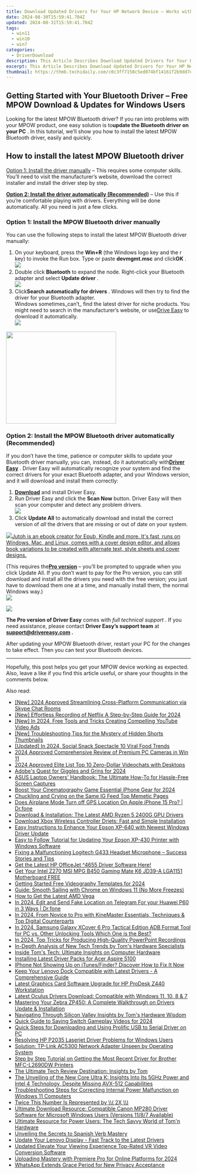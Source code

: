 ```yaml
---
title: Download Updated Drivers for Your HP Network Device – Works with Win11/Win7/Win8 Systems
date: 2024-08-30T15:59:41.704Z
updated: 2024-08-31T15:59:41.704Z
tags:
  - win11
  - win10
  - win7
categories:
  - DriverDownload
description: This Article Describes Download Updated Drivers for Your HP Network Device – Works with Win11/Win7/Win8 Systems
excerpt: This Article Describes Download Updated Drivers for Your HP Network Device – Works with Win11/Win7/Win8 Systems
thumbnail: https://thmb.techidaily.com/c0c3ff7158c5ed074bf14161f2b9dd7e6d6a38364c8a3f7d8b03f364961bda60.jpg
---
```


## Getting Started with Your Bluetooth Driver – Free MPOW Download & Updates for Windows Users

Looking for the latest MPOW Bluetooth driver? If you ran into problems with your MPOW product, one easy solution is to**update the Bluetooth driver on your PC** . In this tutorial, we’ll show you how to install the latest MPOW Bluetooth driver, easily and quickly.

## How to install the latest MPOW Bluetooth driver

[Option 1: Install the driver manually](https://tools.techidaily.com/drivereasy/download/) – This requires some computer skills. You’ll need to visit the manufacturer’s website, download the correct installer and install the driver step by step.

[**Option 2: Install the driver automatically (Recommended)**](https://www.drivereasy.com/knowledge/mpow-bluetooth-driver-download-update-windows-10-8-7/#option2) – Use this if you’re comfortable playing with drivers. Everything will be done automatically. All you need is just a few clicks.

### Option 1: Install the MPOW Bluetooth driver manually

 You can use the following steps to install the latest MPOW Bluetooth driver manually:

1. On your keyboard, press the **Win+R** (the Windows logo key and the r key) to invoke the Run box. Type or paste **devmgmt.msc** and click**OK** .  
![](https://images.drivereasy.com/wp-content/uploads/2020/12/devmgmt-msc-ok.jpg)
2. Double click **Bluetooth**  to expand the node. Right-click your Bluetooth adapter and select **Update driver** .  
![](https://images.drivereasy.com/wp-content/uploads/2021/03/mpow-manually-0.jpg)
3. Click**Search automatically for drivers** . Windows will then try to find the driver for your Bluetooth adapter.  
 Windows sometimes_can’t_ find the latest driver for niche products. You might need to search in the manufacturer’s website, or use[Drive Easy](https://tools.techidaily.com/drivereasy/download/) to download it automatically.  
![](https://images.drivereasy.com/wp-content/uploads/2021/03/mpow-manually-1.jpg)

<!-- affiliate ads begin -->
<a href="https://united.elfm.net/c/5597632/748964/4704" target="_top" id="748964"><img src="//a.impactradius-go.com/display-ad/4704-748964" border="0" alt="" width="300" height="250"/></a><img height="0" width="0" src="https://united.elfm.net/i/5597632/748964/4704" style="position:absolute;visibility:hidden;" border="0" />
<!-- affiliate ads end -->
### Option 2: Install the MPOW Bluetooth driver automatically (Recommended)

 If you don’t have the time, patience or computer skills to update your Bluetooth driver manually, you can, instead, do it automatically with[**Driver Easy**](https://tools.techidaily.com/drivereasy/download/) . Driver Easy will automatically recognize your system and find the correct drivers for your exact Bluetooth adapter, and your Windows version, and it will download and install them correctly:

1. **[Download](https://tools.techidaily.com/drivereasy/download/)**  and install Driver Easy.
2. Run Driver Easy and click the **Scan Now** button. Driver Easy will then scan your computer and detect any problem drivers.  
![](https://images.drivereasy.com/wp-content/uploads/2020/11/Scan-now-1.jpg)
3. Click **Update All** to automatically download and install the correct version of _all_ the drivers that are missing or out of date on your system.  
<!-- affiliate ads begin -->
<a href="https://secure.2checkout.com/order/checkout.php?PRODS=4694919&QTY=1&AFFILIATE=108875&CART=1"><img src="https://secure.avangate.com/images/merchant/bccefcc1b1eee9eca3ae4f5c1a281482/products/jutoh-logo-1200x1600.jpg" border="0">Jutoh is an ebook creator for Epub, Kindle and more. It's fast, runs on Windows, Mac, and Linux, comes with a cover design editor, and allows book variations to be created with alternate text, style sheets and cover designs. </a>
<!-- affiliate ads end -->
 (This requires the[**Pro version**](https://tools.techidaily.com/drivereasy/download/) – you’ll be prompted to upgrade when you click Update All. If you don’t want to pay for the Pro version, you can still download and install all the drivers you need with the free version; you just have to download them one at a time, and manually install them, the normal Windows way.)  
![](https://images.drivereasy.com/wp-content/uploads/2021/03/mpow-de.jpg)

<!-- affiliate ads begin -->
<a href="https://store.bitdefender.com/affiliate.php?ACCOUNT=BITLATIN&AFFILIATE=108875&PATH=http%3A%2F%2Fwww.bitdefender.com%2Fbusiness%3FAFFILIATE%3D108875%26RESOURCE%3D30%2525%2BOff%2Ball%2BGravityZone%2BProducts"><img src="https://www.bitdefender.com/content/dam/bitdefender/business/campaign/1200X628.png" border="0"></a>
<!-- affiliate ads end -->
**The Pro version of Driver Easy** comes with _full technical support_ . If you need assistance, please contact **Driver Easy’s support team** at **[support@drivereasy.com](https://tools.techidaily.com/drivereasy/download/) .**

 After updating your MPOW Bluetooth driver, restart your PC for the changes to take effect. Then you can test your Bluetooth devices.

---

 Hopefully, this post helps you get your MPOW device working as expected. Also, leave a like if you find this article useful, or share your thoughts in the comments below.

<ins class="adsbygoogle"
     style="display:block"
     data-ad-format="autorelaxed"
     data-ad-client="ca-pub-7571918770474297"
     data-ad-slot="1223367746"></ins>



<ins class="adsbygoogle"
     style="display:block"
     data-ad-client="ca-pub-7571918770474297"
     data-ad-slot="8358498916"
     data-ad-format="auto"
     data-full-width-responsive="true"></ins>

<span class="atpl-alsoreadstyle">Also read:</span>
<div><ul>
<li><a href="https://screen-video-capture.techidaily.com/new-2024-approved-streamlining-cross-platform-communication-via-skype-chat-rooms/"><u>[New] 2024 Approved  Streamlining Cross-Platform Communication via Skype Chat Rooms</u></a></li>
<li><a href="https://digital-screen-recording.techidaily.com/new-effortless-recording-of-netflix-a-step-by-step-guide-for-2024/"><u>[New] Effortless Recording of Netflix  A Step-by-Step Guide for 2024</u></a></li>
<li><a href="https://eaxpv-info.techidaily.com/new-in-2024-free-tools-and-tricks-creating-compelling-youtube-video-ads/"><u>[New] In 2024, Free Tools and Tricks  Creating Compelling YouTube Video Ads</u></a></li>
<li><a href="https://facebook-record-videos.techidaily.com/new-troubleshooting-tips-for-the-mystery-of-hidden-shorts-thumbnails/"><u>[New] Troubleshooting Tips for the Mystery of Hidden Shorts Thumbnails</u></a></li>
<li><a href="https://tiktok-clips.techidaily.com/updated-in-2024-social-snack-spectacle-10-viral-food-trends/"><u>[Updated] In 2024, Social Snack Spectacle  10 Viral Food Trends</u></a></li>
<li><a href="https://screen-capture.techidaily.com/2024-approved-comprehensive-review-of-premium-pc-cameras-in-win-11/"><u>2024 Approved  Comprehensive Review of Premium PC Cameras in Win 11</u></a></li>
<li><a href="https://digital-screen-recording.techidaily.com/2024-approved-elite-list-top-10-zero-dollar-videochats-with-desktops/"><u>2024 Approved  Elite List  Top 10 Zero-Dollar Videochats with Desktops</u></a></li>
<li><a href="https://extra-lessons.techidaily.com/adobes-quest-for-giggles-and-grins-for-2024/"><u>Adobe's Quest for Giggles and Grins for 2024</u></a></li>
<li><a href="https://tech-revival.techidaily.com/asus-laptop-owners-handbook-the-ultimate-how-to-for-hassle-free-screen-captures/"><u>ASUS Laptop Owners' Handbook: The Ultimate How-To for Hassle-Free Screen Captures</u></a></li>
<li><a href="https://extra-resources.techidaily.com/boost-your-cinematography-game-essential-iphone-gear-for-2024/"><u>Boost Your Cinematography Game  Essential iPhone Gear for 2024</u></a></li>
<li><a href="https://instagram-videos.techidaily.com/chuckling-and-crying-on-the-same-ig-feed-top-memetic-pages/"><u>Chuckling and Crying on the Same IG Feed  Top Memetic Pages</u></a></li>
<li><a href="https://fake-location.techidaily.com/does-airplane-mode-turn-off-gps-location-on-apple-iphone-15-pro-drfone-by-drfone-virtual-ios/"><u>Does Airplane Mode Turn off GPS Location On Apple iPhone 15 Pro? | Dr.fone</u></a></li>
<li><a href="https://hardware-help.techidaily.com/download-and-installation-the-latest-amd-ryzen-5-2400g-gpu-drivers/"><u>Download & Installation: The Latest AMD Ryzen 5 2400G GPU Drivers</u></a></li>
<li><a href="https://hardware-help.techidaily.com/download-xbox-wireless-controller-driets-fast-and-simple-installation/"><u>Download Xbox Wireless Controller Driets: Fast and Simple Installation</u></a></li>
<li><a href="https://hardware-help.techidaily.com/easy-instructions-to-enhance-your-epson-xp-640-with-newest-windows-driver-update/"><u>Easy Instructions to Enhance Your Epson XP-640 with Newest Windows Driver Update</u></a></li>
<li><a href="https://hardware-help.techidaily.com/easy-to-follow-tutorial-for-updating-your-epson-xp-430-printer-with-windows-software/"><u>Easy to Follow Tutorial for Updating Your Epson XP-430 Printer with Windows Software</u></a></li>
<li><a href="https://hardware-help.techidaily.com/fixing-a-malfunctioning-logitech-g433-headset-microphone-success-stories-and-tips/"><u>Fixing a Malfunctioning Logitech G433 Headset Microphone – Success Stories and Tips</u></a></li>
<li><a href="https://hardware-help.techidaily.com/get-the-latest-hp-officejet-4655-driver-software-here/"><u>Get the Latest HP OfficeJet ^4655 Driver Software Here!</u></a></li>
<li><a href="https://hardware-help.techidaily.com/1722966569752-get-your-intel-z270-msi-mpg-b450-gaming-mate-k6-jd39-a-lga1151-motherboard-free/"><u>Get Your Intel Z270 MSI MPG B450 Gaming Mate K6 JD39-A LGA1151 Motherboard FREE</u></a></li>
<li><a href="https://some-knowledge.techidaily.com/getting-started-free-videography-templates-for-2024/"><u>Getting Started  Free Videography Templates for 2024</u></a></li>
<li><a href="https://win-blog.techidaily.com/guide-smooth-sailing-with-chrome-on-windows-11-no-more-freezes/"><u>Guide: Smooth Sailing with Chrome on Windows 11 (No More Freezes)</u></a></li>
<li><a href="https://hardware-help.techidaily.com/how-to-get-the-latest-amd-vega/"><u>How to Get the Latest AMD Vega</u></a></li>
<li><a href="https://location-social.techidaily.com/in-2024-edit-and-send-fake-location-on-telegram-for-your-huawei-p60-in-3-ways-drfone-by-drfone-virtual-android/"><u>In 2024, Edit and Send Fake Location on Telegram For your Huawei P60 in 3 Ways | Dr.fone</u></a></li>
<li><a href="https://some-techniques.techidaily.com/in-2024-from-novice-to-pro-with-kinemaster-essentials-techniques-and-top-digital-counterparts/"><u>In 2024, From Novice to Pro with KineMaster  Essentials, Techniques & Top Digital Counterparts</u></a></li>
<li><a href="https://android-frp.techidaily.com/in-2024-samsung-galaxy-xcover-6-pro-tactical-edition-adb-format-tool-for-pc-vs-other-unlocking-tools-which-one-is-the-best-by-drfone-android/"><u>In 2024, Samsung Galaxy XCover 6 Pro Tactical Edition ADB Format Tool for PC vs. Other Unlocking Tools Which One is the Best?</u></a></li>
<li><a href="https://remote-screen-capture.techidaily.com/in-2024-top-tricks-for-producing-high-quality-powerpoint-recordings/"><u>In 2024, Top Tricks for Producing High-Quality PowerPoint Recordings</u></a></li>
<li><a href="https://hardware-help.techidaily.com/in-depth-analysis-of-new-tech-trends-by-toms-hardware-specialists/"><u>In-Depth Analysis of New Tech Trends by Tom's Hardware Specialists</u></a></li>
<li><a href="https://hardware-help.techidaily.com/inside-toms-tech-ultimate-insights-on-computer-hardware/"><u>Inside Tom's Tech: Ultimate Insights on Computer Hardware</u></a></li>
<li><a href="https://hardware-help.techidaily.com/installing-latest-driver-packs-for-acer-aspire-5100/"><u>Installing Latest Driver Packs for Acer Aspire 5100</u></a></li>
<li><a href="https://smart-video-editing.techidaily.com/1721477486073-iphone-not-showing-up-on-itunesfinder-discover-how-to-fix-it-now/"><u>IPhone Not Showing Up on iTunes/Finder? Discover How to Fix It Now</u></a></li>
<li><a href="https://hardware-help.techidaily.com/keep-your-lenovo-dock-compatible-with-latest-drivers-a-comprehensive-guide/"><u>Keep Your Lenovo Dock Compatible with Latest Drivers - A Comprehensive Guide</u></a></li>
<li><a href="https://hardware-help.techidaily.com/latest-graphics-card-software-upgrade-for-hp-prodesk-z440-workstation/"><u>Latest Graphics Card Software Upgrade for HP ProDesk Z440 Workstation</u></a></li>
<li><a href="https://hardware-help.techidaily.com/latest-oculus-drivers-download-compatible-with-windows-11-10-8-and-7/"><u>Latest Oculus Drivers Download: Compatible with Windows 11, 10, 8 & 7</u></a></li>
<li><a href="https://hardware-help.techidaily.com/mastering-your-zebra-zp450-a-complete-walkthrough-on-drivers-update-and-installation/"><u>Mastering Your Zebra ZP450: A Complete Walkthrough on Drivers Update & Installation</u></a></li>
<li><a href="https://hardware-help.techidaily.com/navigating-through-silicon-valley-insights-by-toms-hardware-wisdom/"><u>Navigating Through Silicon Valley Insights by Tom's Hardware Wisdom</u></a></li>
<li><a href="https://screen-mirroring-recording.techidaily.com/quick-guide-to-saving-switch-gameplay-videos-for-2024/"><u>Quick Guide to Saving Switch Gameplay Videos for 2024</u></a></li>
<li><a href="https://hardware-help.techidaily.com/quick-steps-for-downloading-and-using-prolific-usb-to-serial-driver-on-pc/"><u>Quick Steps for Downloading and Using Prolific USB to Serial Driver on PC</u></a></li>
<li><a href="https://hardware-help.techidaily.com/resolving-hp-p2035-laserjet-driver-problems-for-windows-users/"><u>Resolving HP P2035 Laserjet Driver Problems for Windows Users</u></a></li>
<li><a href="https://hardware-help.techidaily.com/solution-tp-link-ac5300-network-adapter-unseen-by-operating-system/"><u>Solution: TP-Link AC5300 Network Adapter Unseen by Operating System</u></a></li>
<li><a href="https://hardware-help.techidaily.com/step-by-step-tutorial-on-getting-the-most-recent-driver-for-brother-mfc-l2690dw-printers/"><u>Step by Step Tutorial on Getting the Most Recent Driver for Brother MFC-L2690DW Printers</u></a></li>
<li><a href="https://hardware-help.techidaily.com/the-ultimate-tech-review-destination-insights-by-tom/"><u>The Ultimate Tech Review Destination: Insights by Tom</u></a></li>
<li><a href="https://hardware-help.techidaily.com/the-unveiling-of-the-new-core-ultra-k-insights-into-its-5ghz-power-and-intel-4-technology-despite-missing-avx-512-capabilities/"><u>The Unveiling of the New Core Ultra K: Insights Into Its 5GHz Power and Intel 4 Technology, Despite Missing AVX-512 Capabilities</u></a></li>
<li><a href="https://blue-screen-error.techidaily.com/troubleshooting-steps-for-correcting-internal-power-malfunction-on-windows-11-computers/"><u>Troubleshooting Steps for Correcting Internal Power Malfunction on Windows 11 Computers</u></a></li>
<li><a href="https://hardware-help.techidaily.com/1723262297773-twice-this-number-is-represented-by-2x/"><u>Twice This Number Is Represented by \\( 2X \\)</u></a></li>
<li><a href="https://hardware-help.techidaily.com/ultimate-download-resource-compatible-canon-mp280-driver-software-for-microsoft-windows-users-versions-1187-available/"><u>Ultimate Download Resource: Compatible Canon MP280 Driver Software for Microsoft Windows Users (Versions 11/8/7 Available)</u></a></li>
<li><a href="https://hardware-help.techidaily.com/ultimate-resource-for-power-users-the-tech-savvy-world-of-tomn-hardware/"><u>Ultimate Resource for Power Users: The Tech Savvy World of Tom'n Hardware</u></a></li>
<li><a href="https://mondly-stories.techidaily.com/unveiling-the-secrets-to-spanish-verb-mastery/"><u>Unveiling the Secrets to Spanish Verb Mastery</u></a></li>
<li><a href="https://hardware-help.techidaily.com/update-your-lenovo-display-fast-track-to-the-latest-drivers/"><u>Update Your Lenovo Display - Fast Track to the Latest Drivers</u></a></li>
<li><a href="https://ai-vdieo-software.techidaily.com/updated-elevate-your-viewing-experience-top-rated-vr-video-conversion-software/"><u>Updated Elevate Your Viewing Experience Top-Rated VR Video Conversion Software</u></a></li>
<li><a href="https://facebook-video-footage.techidaily.com/uploading-mastery-with-premiere-pro-for-online-platforms-for-2024/"><u>Uploading Mastery with Premiere Pro for Online Platforms for 2024</u></a></li>
<li><a href="https://facebook.techidaily.com/whatsapp-extends-grace-period-for-new-privacy-acceptance/"><u>WhatsApp Extends Grace Period for New Privacy Acceptance</u></a></li>
</ul></div>
